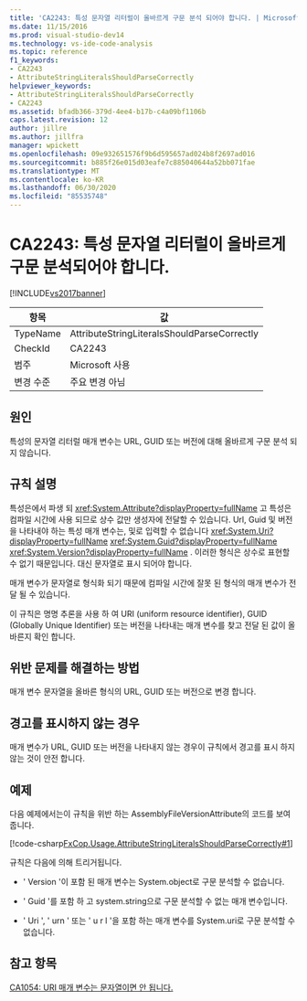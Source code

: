 ```yaml
---
title: 'CA2243: 특성 문자열 리터럴이 올바르게 구문 분석 되어야 합니다. | Microsoft Docs'
ms.date: 11/15/2016
ms.prod: visual-studio-dev14
ms.technology: vs-ide-code-analysis
ms.topic: reference
f1_keywords:
- CA2243
- AttributeStringLiteralsShouldParseCorrectly
helpviewer_keywords:
- AttributeStringLiteralsShouldParseCorrectly
- CA2243
ms.assetid: bfadb366-379d-4ee4-b17b-c4a09bf1106b
caps.latest.revision: 12
author: jillre
ms.author: jillfra
manager: wpickett
ms.openlocfilehash: 09e932651576f9b6d595657ad024b8f2697ad016
ms.sourcegitcommit: b885f26e015d03eafe7c885040644a52bb071fae
ms.translationtype: MT
ms.contentlocale: ko-KR
ms.lasthandoff: 06/30/2020
ms.locfileid: "85535748"
---
```

# <a name="ca2243-attribute-string-literals-should-parse-correctly"></a>CA2243: 특성 문자열 리터럴이 올바르게 구문 분석되어야 합니다.
[!INCLUDE[vs2017banner](../includes/vs2017banner.md)]

|항목|값|
|-|-|
|TypeName|AttributeStringLiteralsShouldParseCorrectly|
|CheckId|CA2243|
|범주|Microsoft 사용|
|변경 수준|주요 변경 아님|

## <a name="cause"></a>원인
 특성의 문자열 리터럴 매개 변수는 URL, GUID 또는 버전에 대해 올바르게 구문 분석 되지 않습니다.

## <a name="rule-description"></a>규칙 설명
 특성은에서 파생 되 <xref:System.Attribute?displayProperty=fullName> 고 특성은 컴파일 시간에 사용 되므로 상수 값만 생성자에 전달할 수 있습니다. Url, Guid 및 버전을 나타내야 하는 특성 매개 변수는, 및로 입력할 수 없습니다 <xref:System.Uri?displayProperty=fullName> <xref:System.Guid?displayProperty=fullName> <xref:System.Version?displayProperty=fullName> . 이러한 형식은 상수로 표현할 수 없기 때문입니다. 대신 문자열로 표시 되어야 합니다.

 매개 변수가 문자열로 형식화 되기 때문에 컴파일 시간에 잘못 된 형식의 매개 변수가 전달 될 수 있습니다.

 이 규칙은 명명 추론을 사용 하 여 URI (uniform resource identifier), GUID (Globally Unique Identifier) 또는 버전을 나타내는 매개 변수를 찾고 전달 된 값이 올바른지 확인 합니다.

## <a name="how-to-fix-violations"></a>위반 문제를 해결하는 방법
 매개 변수 문자열을 올바른 형식의 URL, GUID 또는 버전으로 변경 합니다.

## <a name="when-to-suppress-warnings"></a>경고를 표시하지 않는 경우
 매개 변수가 URL, GUID 또는 버전을 나타내지 않는 경우이 규칙에서 경고를 표시 하지 않는 것이 안전 합니다.

## <a name="example"></a>예제
 다음 예제에서는이 규칙을 위반 하는 AssemblyFileVersionAttribute의 코드를 보여 줍니다.

 [!code-csharp[FxCop.Usage.AttributeStringLiteralsShouldParseCorrectly#1](../snippets/csharp/VS_Snippets_CodeAnalysis/FxCop.Usage.AttributeStringLiteralsShouldParseCorrectly/cs/FxCop.Usage.AttributeStringLiteralsShouldParseCorrectly.cs#1)]

 규칙은 다음에 의해 트리거됩니다.

- ' Version '이 포함 된 매개 변수는 System.object로 구문 분석할 수 없습니다.

- ' Guid '를 포함 하 고 system.string으로 구문 분석할 수 없는 매개 변수입니다.

- ' Uri ', ' urn ' 또는 ' u r l '을 포함 하는 매개 변수를 System.uri로 구문 분석할 수 없습니다.

## <a name="see-also"></a>참고 항목
 [CA1054: URI 매개 변수는 문자열이면 안 됩니다.](../code-quality/ca1054-uri-parameters-should-not-be-strings.md)
